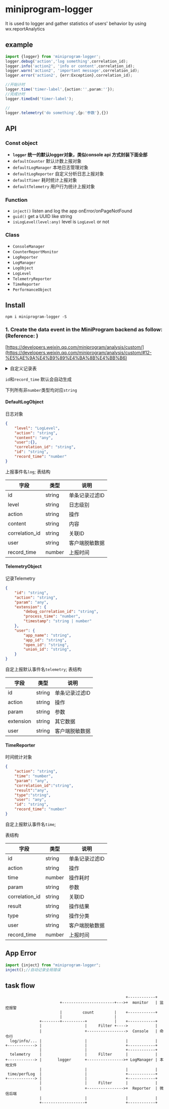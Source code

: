 # miniprogram-logger
It is used to logger and gather statistics of users' behavior by using wx.reportAnalytics

## example

```ts
import {logger} from 'miniprogram-logger';
logger.debug('action','log something',correlation_id);
logger.info('action2', 'info or content',correlation_id);
logger.warn('action2', 'important message',correlation_id);
logger.error('action2', {err:Exception},correlation_id);

//开始计时
logger.time('timer-label',{action:'',param:''});
//完成计时
logger.timeEnd('timer-label');

//
logger.telemetry('do something',{p:'参数'},{})

```

## API

### Const object

* **`logger` 统一的默认logger对象，类似console api 方式封装下面全部**
* `defaultCounter` 默认计数上报对象
* `defaultLogManager` 本地日志管理对象
* `defaultLogReporter` 自定义分析日志上报对象
* `defaultTimer` 耗时统计上报对象
* `defaultTelemetry` 用户行为统计上报对象

### Function
* `inject()` listen and log the app onError/onPageNotFound
* `guid()` get a UUID like string
* `isLogLevel(level:any)` level is `LogLevel` or not

### Class

* `ConsoleManager`
* `CounterReportMonitor`
* `LogReporter`
* `LogManager`
* `LogObject`
* `LogLevel`
* `TelemetryReporter`
* `TimeReporter`
* `PerformanceObject`

## Install

`npm i miniprogram-logger -S`

### 1. Create the data event in the MiniProgram backend as follow:(Reference: )

[https://developers.weixin.qq.com/miniprogram/analysis/custom/](https://developers.weixin.qq.com/miniprogram/analysis/custom/#12-%E5%AE%9A%E4%B9%89%E4%BA%8B%E4%BB%B6)


<details>

<summary>自定义记录表
</summary>

* ![log](https://user-images.githubusercontent.com/6290356/50898793-2bb69700-144b-11e9-933a-0c0349d6a2fb.png)
* ![telemetry](https://user-images.githubusercontent.com/6290356/50898526-666bff80-144a-11e9-84e1-c85d6259255e.png)
* ![time](https://user-images.githubusercontent.com/6290356/50899152-49383080-144c-11e9-8667-dd4aed600380.png)

</details>

`id`和`record_time` 默认会自动生成

下列所有非`number`类型均对应`string`

#### DefaultLogObject

日志对象
```json
{
    "level": "LogLevel",
    "action": "string",
    "content": "any",
    "user":{},
    "correlation_id": "string",
    "id": "string",
    "record_time": "number"
}
```

上报事件名`log`;
表结构

| 字段 | 类型 | 说明 |
|---	|---	|---	|
| id | string| 单条记录过滤ID |
| level | string| 日志级别 |
| action | string| 操作 |
| content | string | 内容 |
| correlation_id | string | 关联ID |
| user | string | 客户端脱敏数据 |
| record_time | number | 上报时间 |

#### TelemetryObject

记录Telemetry
```json
{
    "id": "string",
    "action": "string",
    "param": "any",
    "extension": {
        "debug_correlation_id": "string",
        "process_time": "number",
        "timestamp": "string | number"
    },
    "user": {
        "app_name": "string",
        "app_id": "string",
        "open_id": "string",
        "union_id": "string",
    }
}
```

自定上报默认事件名`telemetry`;
表结构

| 字段 | 类型 | 说明 |
|---	|---	|---	|
| id | string| 单条记录过滤ID |
| action | string| 操作 |
| param | string | 参数 |
| extension | string | 其它数据 |
| user | string | 客户端脱敏数据 |

#### TimeReporter

时间统计对象

```json
{
    "action": "string",
    "time": "number",
    "param": "any",
    "correlation_id":"string",
    "result":"any",
    "type":"string",
    "user": "any",
    "id": "string",
    "record_time": "number"
}
```

自定上报默认事件名`time`;

表结构

| 字段 | 类型 | 说明 |
|---	|---	|---	|
| id | string| 单条记录过滤ID |
| action | string| 操作 |
| time | number | 操作耗时 |
| param | string | 参数 |
| correlation_id | string | 关联ID |
| result | string | 操作结果 |
| type | string | 操作分类 |
| user | string | 客户端脱敏数据 |
| record_time | number | 上报时间 |


## App Error
```js
import {inject} from "miniprogram-logger";
inject();//自动记录全局错误
```

## task flow

```
                                                     +------------+
                        +-----------------------+--->+  monitor   | 监控报警
                        |         count         |    +------------+
                        |                       |
               +--------+----------+            |    +------------+
               |                   |     Filter +---->            |
               |                   +----------------->  Console   | 命令行
  log/info/... |                   |                 |            |
+------------> |                   |                 +------------+
               |                   |                 +------------+
  telemetry    |                   |     Filter      |            |
+------------> |       logger      +---------------->+ LogManager | 本地文件
               |                   |                 |            |
 time/perfLog  |                   |                 +------------+
+------------> |                   |                 +------------+
               |                   |     Filter      |            |
               |                   +---------------->+  Reporter  | 微信后端
               |                   |                 |            |
               +-------------------+                 +------------+
````